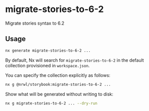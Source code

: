# migrate-stories-to-6-2

Migrate stories syntax to 6.2

## Usage

```bash
nx generate migrate-stories-to-6-2 ...
```

By default, Nx will search for `migrate-stories-to-6-2` in the default collection provisioned in `workspace.json`.

You can specify the collection explicitly as follows:

```bash
nx g @nrwl/storybook:migrate-stories-to-6-2 ...
```

Show what will be generated without writing to disk:

```bash
nx g migrate-stories-to-6-2 ... --dry-run
```
